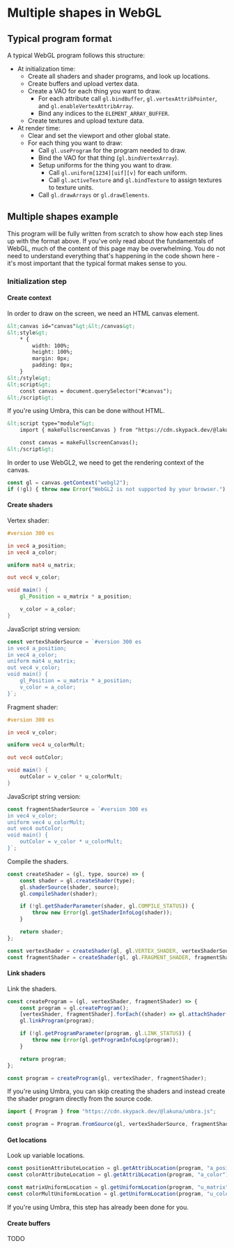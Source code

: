 # Multiple shapes in WebGL

## Typical program format
A typical WebGL program follows this structure:
- At initialization time:
	- Create all shaders and shader programs, and look up locations.
	- Create buffers and upload vertex data.
	- Create a VAO for each thing you want to draw.
		- For each attribute call `gl.bindBuffer`, `gl.vertexAttribPointer`, and `gl.enableVertexAttribArray`.
		- Bind any indices to the `ELEMENT_ARRAY_BUFFER`.
	- Create textures and upload texture data.
- At render time:
	- Clear and set the viewport and other global state.
	- For each thing you want to draw:
		- Call `gl.useProgram` for the program needed to draw.
		- Bind the VAO for that thing (`gl.bindVertexArray`).
		- Setup uniforms for the thing you want to draw.
			- Call `gl.uniform[1234][uif][v]` for each uniform.
			- Call `gl.activeTexture` and `gl.bindTexture` to assign textures to texture units.
		- Call `gl.drawArrays` or `gl.drawElements`.

## Multiple shapes example
This program will be fully written from scratch to show how each step lines up with the format above. If you've only read about the fundamentals of WebGL, much of the content of this page may be overwhelming. You do not need to understand everything that's happening in the code shown here - it's most important that the typical format makes sense to you.

### Initialization step

#### Create context
In order to draw on the screen, we need an HTML canvas element.
```html
&lt;canvas id="canvas"&gt;&lt;/canvas&gt;
&lt;style&gt;
	* {
		width: 100%;
		height: 100%;
		margin: 0px;
		padding: 0px;
	}
&lt;/style&gt;
&lt;script&gt;
	const canvas = document.querySelector("#canvas");
&lt;/script&gt;
```

If you're using Umbra, this can be done without HTML.
```html
&lt;script type="module"&gt;
	import { makeFullscreenCanvas } from "https://cdn.skypack.dev/@lakuna/umbra.js";

	const canvas = makeFullscreenCanvas();
&lt;/script&gt;
```

In order to use WebGL2, we need to get the rendering context of the canvas.
```js
const gl = canvas.getContext("webgl2");
if (!gl) { throw new Error("WebGL2 is not supported by your browser."); }
```

#### Create shaders
Vertex shader:
```glsl
#version 300 es

in vec4 a_position;
in vec4 a_color;

uniform mat4 u_matrix;

out vec4 v_color;

void main() {
	gl_Position = u_matrix * a_position;

	v_color = a_color;
}
```

JavaScript string version:
```js
const vertexShaderSource = `#version 300 es
in vec4 a_position;
in vec4 a_color;
uniform mat4 u_matrix;
out vec4 v_color;
void main() {
	gl_Position = u_matrix * a_position;
	v_color = a_color;
}`;
```

Fragment shader:
```glsl
#version 300 es

in vec4 v_color;

uniform vec4 u_colorMult;

out vec4 outColor;

void main() {
	outColor = v_color * u_colorMult;
}
```

JavaScript string version:
```js
const fragmentShaderSource = `#version 300 es
in vec4 v_color;
uniform vec4 u_colorMult;
out vec4 outColor;
void main() {
	outColor = v_color * u_colorMult;
}`;
```

Compile the shaders.
```js
const createShader = (gl, type, source) => {
	const shader = gl.createShader(type);
	gl.shaderSource(shader, source);
	gl.compileShader(shader);

	if (!gl.getShaderParameter(shader, gl.COMPILE_STATUS)) {
		throw new Error(gl.getShaderInfoLog(shader));
	}

	return shader;
};

const vertexShader = createShader(gl, gl.VERTEX_SHADER, vertexShaderSource);
const fragmentShader = createShader(gl, gl.FRAGMENT_SHADER, fragmentShaderSource);
```

#### Link shaders
Link the shaders.
```js
const createProgram = (gl, vertexShader, fragmentShader) => {
	const program = gl.createProgram();
	[vertexShader, fragmentShader].forEach((shader) => gl.attachShader(program, shader));
	gl.linkProgram(program);

	if (!gl.getProgramParameter(program, gl.LINK_STATUS)) {
		throw new Error(gl.getProgramInfoLog(program));
	}

	return program;
};

const program = createProgram(gl, vertexShader, fragmentShader);
```

If you're using Umbra, you can skip creating the shaders and instead create the shader program directly from the source code.
```js
import { Program } from "https://cdn.skypack.dev/@lakuna/umbra.js";

const program = Program.fromSource(gl, vertexShaderSource, fragmentShaderSource);
```

#### Get locations
Look up variable locations.
```js
const positionAttributeLocation = gl.getAttribLocation(program, "a_position");
const colorAttributeLocation = gl.getAttribLocation(program, "a_color");

const matrixUniformLocation = gl.getUniformLocation(program, "u_matrix");
const colorMultUniformLocation = gl.getUniformLocation(program, "u_colorMult");
```

If you're using Umbra, this step has already been done for you.

#### Create buffers
TODO
